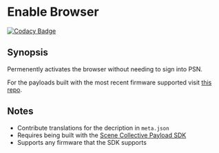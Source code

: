 Enable Browser
===
[![Codacy Badge](https://app.codacy.com/project/badge/Grade/b26e3e03bbb44e98874ef2dd7a92f6b2)](https://www.codacy.com/gh/Scene-Collective/ps4-enable-browser/dashboard)

## Synopsis

Permenently activates the browser without needing to sign into PSN.

For the payloads built with the most recent firmware supported visit [this repo].

## Notes
- Contribute translations for the decription in `meta.json`
- Requires being built with the [Scene Collective Payload SDK]
- Supports any firmware that the SDK supports

[//]: #
  [Scene Collective Payload SDK]: <https://github.com/Scene-Collective/ps4-payload-sdk>
  [this repo]: <https://github.com/Scene-Collective/ps4-payload-repo>
